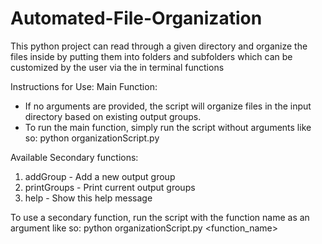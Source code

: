# Automated-File-Organization

This python project can read through a given directory and organize the files inside
by putting them into folders and subfolders which can be customized by the user
via the in terminal functions

Instructions for Use:
Main Function:
-  If no arguments are provided, the script will organize files
      in the input directory based on existing output groups.
-  To run the main function, simply run the script without arguments like so:
      python organizationScript.py

Available Secondary functions:
1. addGroup - Add a new output group
2. printGroups - Print current output groups
3. help - Show this help message

To use a secondary function, run the script with the function name as an argument like so:
python organizationScript.py <function_name>
